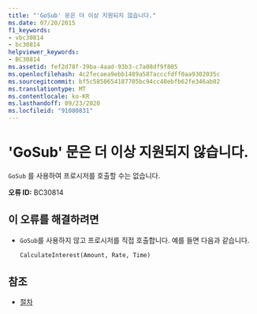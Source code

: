 ```yaml
---
title: "'GoSub' 문은 더 이상 지원되지 않습니다."
ms.date: 07/20/2015
f1_keywords:
- vbc30814
- bc30814
helpviewer_keywords:
- BC30814
ms.assetid: fef2d78f-39ba-4aad-93b3-c7a08df9f805
ms.openlocfilehash: 4c2fecaea9ebb1489a587acccfdff0aa9302035c
ms.sourcegitcommit: bf5c5850654187705bc94cc40ebfb62fe346ab02
ms.translationtype: MT
ms.contentlocale: ko-KR
ms.lasthandoff: 09/23/2020
ms.locfileid: "91080831"
---
```

# <a name="gosub-statements-are-no-longer-supported"></a>'GoSub' 문은 더 이상 지원되지 않습니다.

`GoSub` 를 사용하여 프로시저를 호출할 수는 없습니다.  
  
 **오류 ID:** BC30814  
  
## <a name="to-correct-this-error"></a>이 오류를 해결하려면  
  
- `GoSub`를 사용하지 않고 프로시저를 직접 호출합니다. 예를 들면 다음과 같습니다.  
  
    ```vb  
    CalculateInterest(Amount, Rate, Time)  
    ```  
  
## <a name="see-also"></a>참조

- [절차](../programming-guide/language-features/procedures/index.md)
